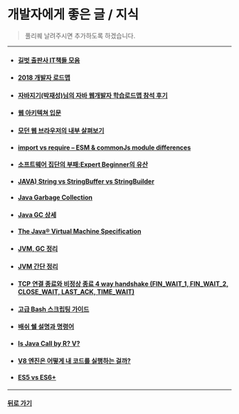 # 개발자에게 좋은 글 / 지식

> 풀리퀘 날려주시면 추가하도록 하겠습니다.

<hr/>

- #### [길벗 출판사 IT책들 모음](https://thebook.io/)

- #### [2018 개발자 로드맵](https://github.com/devJang/developer-roadmap)

- #### [자바지기(박재성)님의 자바 웹개발자 학습로드맵 참석 후기](https://jojoldu.tistory.com/46)

- #### [웹 아키텍쳐 입문](https://rhostem.github.io/posts/2018-07-22-web-architecture-101/)

- #### [모던 웹 브라우저의 내부 살펴보기](https://medium.com/@euncho/%EB%AA%A8%EB%8D%98-%EC%9B%B9-%EB%B8%8C%EB%9D%BC%EC%9A%B0%EC%A0%80%EC%9D%98-%EB%82%B4%EB%B6%80-%EC%82%B4%ED%8E%B4%EB%B3%B4%EA%B8%B0-part-1-8650c5900974)

- #### [import vs require – ESM & commonJs module differences](http://voidcanvas.com/import-vs-require/)

- #### [소프트웨어 집단의 부패:Expert Beginner의 유산](https://medium.com/@jwyeom63/%EC%86%8C%ED%94%84%ED%8A%B8%EC%9B%A8%EC%96%B4-%EC%A7%91%EB%8B%A8%EC%9D%98-%EB%B6%80%ED%8C%A8-expert-beginner%EC%9D%98-%EC%9C%A0%EC%82%B0-9d226b6ebde2)

- #### [JAVA) String vs StringBuffer vs StringBuilder](http://effectivesquid.tistory.com/entry/String-vs-StringBuffer-vs-StringBuilder)

- #### [Java Garbage Collection](https://d2.naver.com/helloworld/1329)

- #### [Java GC 상세](https://perfectacle.github.io/2019/05/07/jvm-gc-basic/)

- #### [The Java® Virtual Machine Specification](https://docs.oracle.com/javase/specs/jvms/se11/html/index.html)

- #### [JVM, GC 정리](https://yckwon2nd.blogspot.com/2014/04/garbage-collection.html?m=1)

- #### [JVM 간단 정리](http://asfirstalways.tistory.com/158)

- #### [TCP 연결 종료와 비정상 종료 4 way handshake (FIN_WAIT_1, FIN_WAIT_2, CLOSE_WAIT, LAST_ACK, TIME_WAIT)](http://hyeonstorage.tistory.com/287)

- #### [고급 Bash 스크립팅 가이드](https://wiki.kldp.org/HOWTO/html/Adv-Bash-Scr-HOWTO/)

- #### [배쉬 쉘 설명과 명령어](https://blog.gaerae.com/2015/01/bash-hello-world.html)

- #### [Is Java Call by R? V?](https://brunch.co.kr/@kd4/2)

- #### [V8 엔진은 어떻게 내 코드를 실행하는 걸까?](https://evan-moon.github.io/2019/06/28/v8-analysis/?fbclid=IwAR3mvHr93Mn3VoVWxwEizNO2_mHmp7IpD2tJat8eDf234wb4tBai9CVZir8)

- #### [ES5 vs ES6+](https://ui.toast.com/fe-guide/ko_ES5-TO-ES6)

- - -

#### [뒤로 가기](./../../..)
